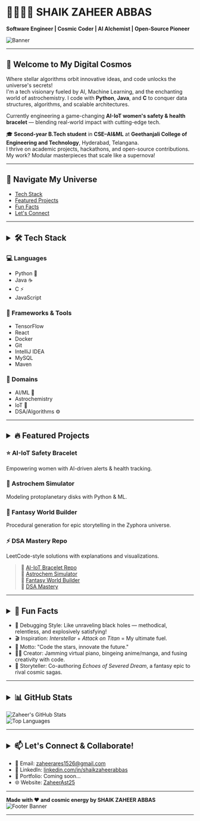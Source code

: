 <!-- Cosmic GitHub Profile README for SHAIK ZAHEER ABBAS -->

# 🌌👨‍💻🤖 SHAIK ZAHEER ABBAS  
**Software Engineer | Cosmic Coder | AI Alchemist | Open-Source Pioneer**

![Banner](https://your-image-url.com/starry-nebula-banner.png)  


---

## 🚀 Welcome to My Digital Cosmos  
Where stellar algorithms orbit innovative ideas, and code unlocks the universe's secrets!  
I'm a tech visionary fueled by AI, Machine Learning, and the enchanting world of astrochemistry. I code with **Python**, **Java**, and **C** to conquer data structures, algorithms, and scalable architectures.

Currently engineering a game-changing **AI-IoT women's safety & health bracelet** — blending real-world impact with cutting-edge tech.

🎓 **Second-year B.Tech student** in **CSE–AI&ML** at **Geethanjali College of Engineering and Technology**, Hyderabad, Telangana.  
I thrive on academic projects, hackathons, and open-source contributions. My work? Modular masterpieces that scale like a supernova!

---

## 🧭 Navigate My Universe  
- [Tech Stack](#tech-stack)
- [Featured Projects](#featured-projects)
- [Fun Facts](#fun-facts)
- [Let's Connect](#lets-connect--collaborate)

---

## <details><summary>🛠️ Tech Stack</summary>

### 💻 Languages  
- Python 🐍  
- Java ☕  
- C ⚡  
- JavaScript  

### 🧰 Frameworks & Tools  
- TensorFlow  
- React  
- Docker  
- Git  
- IntelliJ IDEA  
- MySQL  
- Maven  

### 🌌 Domains  
- AI/ML 🤖  
- Astrochemistry  
- IoT 🔗  
- DSA/Algorithms ⚙️  

</details>

---

## <details><summary>🔥 Featured Projects</summary>

### ⭐ AI-IoT Safety Bracelet  
Empowering women with AI-driven alerts & health tracking.

### 🚀 Astrochem Simulator  
Modeling protoplanetary disks with Python & ML.

### 📖 Fantasy World Builder  
Procedural generation for epic storytelling in the Zyphora universe.

### ⚡ DSA Mastery Repo  
LeetCode-style solutions with explanations and visualizations.

<!-- Add actual repo links below -->
> 🔗 [AI-IoT Bracelet Repo](https://github.com/yourusername/ai-iot-bracelet)  
> 🔗 [Astrochem Simulator](https://github.com/yourusername/astrochem-sim)  
> 🔗 [Fantasy World Builder](https://github.com/yourusername/zyphora-builder)  
> 🔗 [DSA Mastery](https://github.com/yourusername/dsa-mastery)

</details>

---

## <details><summary>🌟 Fun Facts</summary>

- 🧠 Debugging Style: Like unraveling black holes — methodical, relentless, and explosively satisfying!  
- 🎬 Inspiration: *Interstellar* + *Attack on Titan* = My ultimate fuel.  
- 💬 Motto: "Code the stars, innovate the future."  
- 🎵🎨 Creator: Jamming virtual piano, bingeing anime/manga, and fusing creativity with code.  
- 📖 Storyteller: Co-authoring *Echoes of Severed Dream*, a fantasy epic to rival cosmic sagas.

</details>

---

## <details><summary>📊 GitHub Stats</summary>

![Zaheer's GitHub Stats](https://github-readme-stats.vercel.app/api?username=shaikzaheerabbas&show_icons=true&theme=radical)  
![Top Languages](https://github-readme-stats.vercel.app/api/top-langs/?username=shaikzaheerabbas&layout=compact&theme=radical)

</details>

---

## <details><summary>📫 Let's Connect & Collaborate!</summary>

- 📧 Email: [zaheerares1526@gmail.com](mailto:zaheerares1526@gmail.com)  
- 💼 LinkedIn: [linkedin.com/in/shaikzaheerabbas](https://linkedin.com/in/shaikzaheerabbas)  
- 🧠 Portfolio: Coming soon...  
- 🌐 Website: [ZaheerAst25]([https://shaikzaheer.dev](https://discord.com/channels/@me)) 

</details>

---



**Made with ❤️ and cosmic energy by SHAIK ZAHEER ABBAS**  
![Footer Banner](https://your-image-url.com/footer-banner.png)  


---

